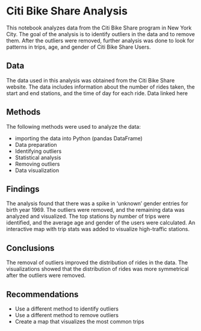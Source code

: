# Citi Bike Share Analysis

This notebook analyzes data from the Citi Bike Share program in New York City. The goal of the analysis is to identify outliers in the data and to remove them. After the outliers were removed, further analysis was done to look for patterns in trips, age, and gender of Citi Bike Share Users.

## Data
The data used in this analysis was obtained from the Citi Bike Share website. The data includes information about the number of rides taken, the start and end stations, and the time of day for each ride. Data linked here

## Methods

The following methods were used to analyze the data:

* importing the data into Python (pandas DataFrame)
* Data preparation
* Identifying outliers
* Statistical analysis
* Removing outliers
* Data visualization

## Findings
The analysis found that there was a spike in ‘unknown’ gender entries for birth year 1969. The outliers were removed, and the remaining data was analyzed and visualized. The top stations by number of trips were identified, and the average age and gender of the users were calculated. An interactive map with trip stats was added to visualize high-traffic stations.

## Conclusions
The removal of outliers improved the distribution of rides in the data. The visualizations showed that the distribution of rides was more symmetrical after the outliers were removed.

## Recommendations

* Use a different method to identify outliers
* Use a different method to remove outliers
* Create a map that visualizes the most common trips


